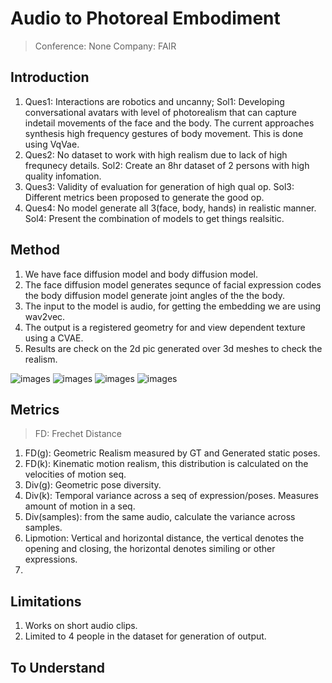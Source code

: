 # Audio to Photoreal Embodiment

> Conference: None
> Company: FAIR

## Introduction
1. Ques1: Interactions are robotics and uncanny; Sol1: Developing conversational avatars with level of photorealism that can capture indetail movements of the face and the body. The current approaches synthesis high frequency gestures of body movement. This is done using VqVae.
2. Ques2: No dataset to work with high realism due to lack of high frequnecy details. Sol2: Create an 8hr dataset of 2 persons with high quality infomation.
3. Ques3: Validity of evaluation for generation of high qual op. Sol3: Different metrics been proposed to generate the good op.
4. Ques4: No model generate all 3(face, body, hands) in realistic manner. Sol4: Present the combination of models to get things realsitic.

## Method
1. We have face diffusion model and body diffusion model.
2. The face diffusion model generates sequnce of facial expression codes the body diffusion model generate joint angles of the the body.
3. The input to the model is audio, for getting the embedding we are using wav2vec.
4. The output is a registered geometry for and view dependent texture using a CVAE.
5. Results are check on the 2d pic generated over 3d meshes to check the realism.

![images](https://drive.google.com/uc?export=view&id1B5QQLRLHFv-5WbtIWoFFzw9y-7KycN_G)
![images](https://drive.google.com/uc?export=view&id=1TIL1gx_O08IPd62qxJMasdbbku6D3QTH)
![images](https://drive.google.com/uc?export=view&id=1tjASN8Er-H_zYhQ0UTUflXyo0zrGkafQ)
![images](https://drive.google.com/uc?export=view&id=15Rw8HCRAbijMmEm8H74iE5x3qVfQL3wO)


## Metrics

> FD: Frechet Distance
1. FD(g): Geometric Realism measured by GT and Generated static poses.
2. FD(k): Kinematic motion realism, this distribution is calculated on the velocities of motion seq.
3. Div(g): Geometric pose diversity.
4. Div(k): Temporal variance across a seq of expression/poses. Measures amount of motion in a seq.
5. Div(samples): from the same audio, calculate the variance across samples.
6. Lipmotion: Vertical and horizontal distance, the vertical denotes the opening and closing, the horizontal denotes similing or other expressions.
7.  

## Limitations
1. Works on short audio clips. 
2. Limited to 4 people in the dataset for generation of output.

## To Understand

